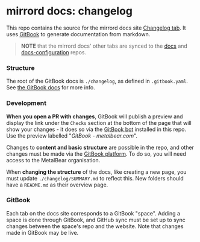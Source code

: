 # mirrord docs: changelog

This repo contains the source for the mirrord docs site [Changelog tab](https://metalbear.com/mirrord/docs/changelog). It uses [GitBook](https://gitbook.com/) to generate documentation from markdown.

> **NOTE** that the mirrord docs' other tabs are synced to the [docs](https://github.com/metalbear-co/docs) and [docs-configuration](https://github.com/metalbear-co/docs-configuration) repos.

### Structure

The root of the GitBook docs is `./changelog`, as defined in `.gitbook.yaml`. See [the GitBook docs](https://gitbook.com/docs/getting-started/git-sync/content-configuration) for more info.

### Development

**When you open a PR with changes**, GitBook will publish a preview and display the link under the `Checks` section at the bottom of the page that will show your changes - it does so via the [GitBook bot](https://github.com/gitbook-bot) installed in this repo. Use the preview labelled "*GitBook - metalbear.com*".

Changes to **content and basic structure** are possible in the repo, and other changes must be made via the [GitBook platform](https://app.gitbook.com). To do so, you will need access to the MetalBear organisation.

When **changing the structure** of the docs, like creating a new page, you must update `./changelog/SUMMARY.md` to reflect this. New folders should have a `README.md` as their overview page.

### GitBook

Each tab on the docs site corresponds to a GitBook "space". Adding a space is done through GitBook, and GitHub sync must be set up to sync changes between the space's repo and the website. Note that changes made in GitBook may be live.
